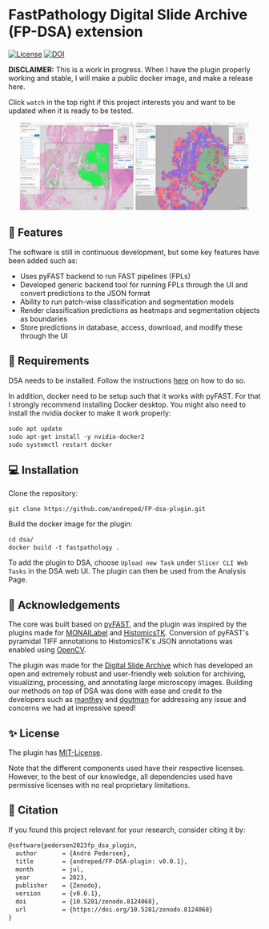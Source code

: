 # FastPathology Digital Slide Archive (FP-DSA) extension

[![License](https://img.shields.io/badge/License-MIT-green.svg)](https://opensource.org/licenses/MIT)
[![DOI](https://zenodo.org/badge/604341123.svg)](https://zenodo.org/badge/latestdoi/604341123)

**DISCLAIMER:** This is a work in progress. When I have the plugin properly working and stable, I will make a public docker image, and make a release here.

Click `watch` in the top right if this project interests you and want to be updated when it is ready to be tested.


<p style="text-align: center;">
  <img src="assets/snapshot_nuclei.png" width="45%" style="background-color:black">
  <img src="assets/snapshot_classification.png" width="45%" style="background-color:black">
</p>


## 🎊 Features

The software is still in continuous development, but some key features have been added such as:

* Uses pyFAST backend to run FAST pipelines (FPLs)
* Developed generic backend tool for running FPLs through the UI and convert predictions to the JSON format
* Ability to run patch-wise classification and segmentation models
* Render classification predictions as heatmaps and segmentation objects as boundaries
* Store predictions in database, access, download, and modify these through the UI


## 🐳 Requirements

DSA needs to be installed. Follow the instructions [here](https://github.com/DigitalSlideArchive/digital_slide_archive/tree/master/devops/dsa) on how to do so.

In addition, docker need to be setup such that it works with pyFAST. For that I strongly recommend installing Docker desktop. You might also need to install the nvidia docker to make it work properly:

```
sudo apt update
sudo apt-get install -y nvidia-docker2
sudo systemctl restart docker
```


## 💻 Installation

Clone the repository:
```
git clone https://github.com/andreped/FP-dsa-plugin.git
```

Build the docker image for the plugin:
```
cd dsa/
docker build -t fastpathology .
```

To add the plugin to DSA, choose `Upload new Task` under `Slicer CLI Web Tasks` in the DSA web UI. The plugin can then be used from the Analysis Page.


## 👏 Acknowledgements

The core was built based on [pyFAST](https://github.com/smistad/FAST), and the plugin was inspired by the plugins made for [MONAILabel](https://github.com/Project-MONAI/MONAILabel/tree/main/plugins/dsa) and [HistomicsTK](https://github.com/DigitalSlideArchive/HistomicsTK/tree/master/histomicstk/cli). Conversion of pyFAST's pyramidal TIFF annotations to HistomicsTK's JSON annotations was enabled using [OpenCV](https://github.com/opencv/opencv).

The plugin was made for the [Digital Slide Archive](https://github.com/DigitalSlideArchive/digital_slide_archive) which has developed an open and extremely robust and user-friendly web solution for archiving, visualizing, processing, and annotating large microscopy images. Building our methods on top of DSA was done with ease and credit to the developers such as [manthey](https://github.com/manthey) and [dgutman](https://github.com/dgutman) for addressing any issue and concerns we had at impressive speed!


## ✨ License

The plugin has [MIT-License](https://github.com/andreped/FP-dsa-plugin/blob/main/LICENSE).

Note that the different components used have their respective licenses. However, to the best of our knowledge, all dependencies used have permissive licenses with no real proprietary limitations.

## 🎊 Citation

If you found this project relevant for your research, consider citing it by:
```
@software{pedersen2023fp_dsa_plugin,
  author       = {André Pedersen},
  title        = {andreped/FP-DSA-plugin: v0.0.1},
  month        = jul,
  year         = 2023,
  publisher    = {Zenodo},
  version      = {v0.0.1},
  doi          = {10.5281/zenodo.8124068},
  url          = {https://doi.org/10.5281/zenodo.8124068}
}
```
